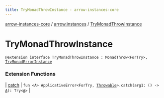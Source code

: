 ```yaml
---
title: TryMonadThrowInstance - arrow-instances-core
---
```


[arrow-instances-core](../index.html) / [arrow.instances](index.html) / [TryMonadThrowInstance](./-try-monad-throw-instance.html)

# TryMonadThrowInstance

`@extension interface TryMonadThrowInstance : MonadThrow<ForTry>, `[`TryMonadErrorInstance`](-try-monad-error-instance/index.html)

### Extension Functions

| [catch](../arrow.instances.try.applicative-error/arrow.typeclasses.-applicative-error/catch.html) | `fun <A> ApplicativeError<ForTry, `[`Throwable`](https://kotlinlang.org/api/latest/jvm/stdlib/kotlin/-throwable/index.html)`>.catch(arg1: () -> `[`A`](../arrow.instances.try.applicative-error/arrow.typeclasses.-applicative-error/catch.html#A)`): Try<`[`A`](../arrow.instances.try.applicative-error/arrow.typeclasses.-applicative-error/catch.html#A)`>` |

